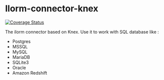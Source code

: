 # Ilorm-connector-knex
[![Coverage Status](https://coveralls.io/repos/github/ilorm/connector-knex/badge.svg?branch=master)](https://coveralls.io/github/ilorm/connector-knex?branch=master)


The ilorm connector based on Knex. Use it to work with SQL database like :
 - Postgres
 - MSSQL
 - MySQL
 - MariaDB
 - SQLite3
 - Oracle
 - Amazon Redshift 

